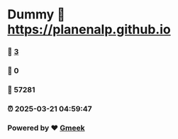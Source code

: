 # Dummy :link: https://planenalp.github.io 
### :page_facing_up: [3](https://planenalp.github.io/tag.html) 
### :speech_balloon: 0 
### :hibiscus: 57281 
### :alarm_clock: 2025-03-21 04:59:47 
### Powered by :heart: [Gmeek](https://github.com/Meekdai/Gmeek)
